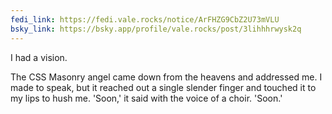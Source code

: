 ```yaml
---
fedi_link: https://fedi.vale.rocks/notice/ArFHZG9CbZ2U73mVLU
bsky_link: https://bsky.app/profile/vale.rocks/post/3lihhhrwysk2q
---
```


I had a vision.

The CSS Masonry angel came down from the heavens and addressed me. I made to speak, but it reached out a single slender finger and touched it to my lips to hush me. 'Soon,' it said with the voice of a choir. 'Soon.'
